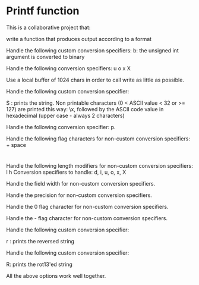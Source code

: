 # Printf function
This is a collaborative project that:

write a function that produces output according to a format


Handle the following custom conversion specifiers:
b: the unsigned int argument is converted to binary


Handle the following conversion specifiers:
u
o
x
X


Use a local buffer of 1024 chars in order to call write as little as possible.


Handle the following custom conversion specifier:

S : prints the string.
Non printable characters (0 < ASCII value < 32 or >= 127) are printed this way: \x, followed by the ASCII code value in hexadecimal (upper case - always 2 characters)


Handle the following conversion specifier: p.


Handle the following flag characters for non-custom conversion specifiers: 
+
space
#


Handle the following length modifiers for non-custom conversion specifiers:
l
h
Conversion specifiers to handle: d, i, u, o, x, X


Handle the field width for non-custom conversion specifiers.


Handle the precision for non-custom conversion specifiers.


Handle the 0 flag character for non-custom conversion specifiers.


Handle the - flag character for non-custom conversion specifiers.


Handle the following custom conversion specifier:

r : prints the reversed string


Handle the following custom conversion specifier:

R: prints the rot13'ed string


All the above options work well together.

